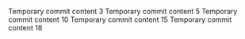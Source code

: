 Temporary commit content 3
Temporary commit content 5
Temporary commit content 10
Temporary commit content 15
Temporary commit content 18
